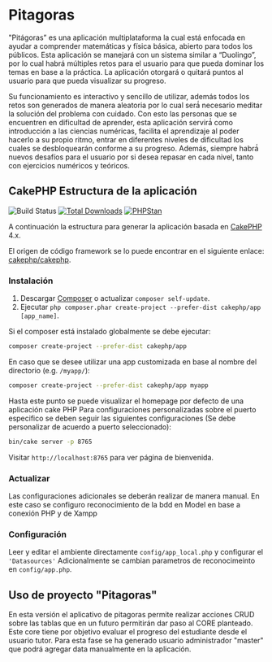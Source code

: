 # Pitagoras
"Pitágoras” es una aplicación multiplataforma la cual está enfocada en ayudar a 
comprender matemáticas y física básica, abierto para todos los públicos. Esta aplicación se 
manejará con un sistema similar a “Duolingo”, por lo cual habrá múltiples retos para el 
usuario para que pueda dominar los temas en base a la práctica. La aplicación otorgará o 
quitará puntos al usuario para que pueda visualizar su progreso. 

Su funcionamiento es interactivo y sencillo de utilizar, además todos los retos son 
generados de manera aleatoria por lo cual será́ necesario meditar la solución del problema 
con cuidado. Con esto las personas que se encuentren en dificultad de aprender, esta 
aplicación servirá́ como introducción a las ciencias numéricas, facilita el aprendizaje al poder 
hacerlo a su propio ritmo, entrar en diferentes niveles de dificultad los cuales se 
desbloquearán conforme a su progreso. Además, siempre habrá́ nuevos desafíos para el 
usuario por si desea repasar en cada nivel, tanto con ejercicios numéricos y teóricos.




## CakePHP Estructura de la aplicación

![Build Status](https://github.com/cakephp/app/actions/workflows/ci.yml/badge.svg?branch=master)
[![Total Downloads](https://img.shields.io/packagist/dt/cakephp/app.svg?style=flat-square)](https://packagist.org/packages/cakephp/app)
[![PHPStan](https://img.shields.io/badge/PHPStan-level%207-brightgreen.svg?style=flat-square)](https://github.com/phpstan/phpstan)

A continuación la estructura para generar la aplicación basada en  [CakePHP](https://cakephp.org) 4.x.

El origen de código framework se lo puede encontrar en el siguiente enlace: [cakephp/cakephp](https://github.com/cakephp/cakephp).

### Instalación

1. Descargar [Composer](https://getcomposer.org/doc/00-intro.md) o actualizar `composer self-update`.
2. Ejecutar `php composer.phar create-project --prefer-dist cakephp/app [app_name]`.

Si el composer está instalado globalmente se debe ejecutar:

```bash
composer create-project --prefer-dist cakephp/app
```

En caso que se desee utilizar una app customizada en base al nombre del directorio (e.g. `/myapp/`):

```bash
composer create-project --prefer-dist cakephp/app myapp
```

Hasta este punto se puede visualizar el homepage por defecto de una aplicación cake PHP
Para configuraciones personalizadas sobre el puerto especifico se deben seguir las siguientes configuraciones (Se debe personalizar de acuerdo a puerto seleccionado):

```bash
bin/cake server -p 8765
```

Visitar `http://localhost:8765` para ver página de bienvenida.

### Actualizar

Las configuraciones adicionales se deberán realizar de manera manual. En este caso se configuro reconocimiento de la bdd en Model en base a conexión PHP y de Xampp

### Configuración

Leer y editar el ambiente directamente `config/app_local.php` y configurar el 
`'Datasources'` 
Adicionalmente se cambian parametros de reconocimeinto en  `config/app.php`.

## Uso de proyecto "Pitagoras"
En esta versión el aplicativo de pitagoras permite realizar acciones CRUD sobre las tablas que en un futuro permitirán dar paso al CORE planteado. Este core tiene por objetivo evaluar el progreso del estudiante desde el usuario tutor. Para esta fase se ha generado usuario administrador "master" que podrá agregar data manualmente en la aplicación. 
